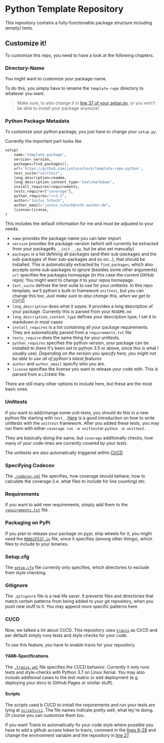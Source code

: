 # Python Template Repository

This repository contains a fully-functionable package structure including (empty) tests.

## Customize it!

To customize this repo, you need to have a look at the following chapters.

### Directory-Name
You might want to customize your package-name.

To do this, you simply have to rename the `template-repo` directory to whatever you want.
 > Make sure, to also change it in [line 37 of your setup.py](setup.py#L37), or you won't be able to install your package anymore!

### Python Package Metadata

To customize your python package, you just have to change your `setup.py`.

Currently the important part looks like 
```python
setup(
    name='template_package',
    version=_version,
    packages=find_packages(),
    url='https://github.com/justusschock/template-repo-python',
    test_suite="unittest",
    long_description=readme,
    long_description_content_type='text/markdown',
    install_requires=requirements,
    tests_require=["coverage"],
    python_requires=">=3.5",
    author="Justus Schock",
    author_email="justus.schock@rwth-aachen.de",
    license=license,
)
```
This includes the default information for me and must be adjusted to your needs:

* `name` provides the package-name you can later import
* `version` provides the package-version (which will currently be extracted from your package#s `__init__.py`, but be also set manually)
* `packages` is a list defining all packages (and their sub-packages and the sub-packages of their sub-packages and so on...), that should be installed. This is automatically extracted by `find_packages`, which also accepts some sub-packages to ignore (besides some other arguments).
`url` specifies the packages homepage (in this case the current GitHub repo); You might want to change it to your repos homepage.
* `test_suite` defines the test-suite to use for your unittests. In this repo template, we'll python's built-in framework `unittest`, but you can change this too; *Just make sure to also change this, when we get to CI/CD.*
* `long_description` does what it sayes: It provides a long description of your package. Currently this is parsed from your `README.md`
* `long_description_content_type` defines your description type; I set it to markdown in most cases
* `install_requires` is a list containing all your package requirements. They are automatically parsed from a `requirements.txt` file
* `tests_require` does the same thing for your unittests.
* `python_requires` specifies the python version, your package can be installed to (here it's been set to python 3.5 or above, since this is what I usually use). *Depending on the version you specify here, you might not be able to use all of python's latest features*
* `author` and `author_email` specify who you are.
* `license` specifies the license you want to release your code with. This is parsed from a `LICENSE` file.

There are still many other options to include here, but these are the most basic ones.

### Unittests
If you want to add/change some unit-tests, you should do this in a new python file starting with `test_`. [Here](https://docs.python.org/3/library/unittest.html) is a good introduction on how to write unittests with the `unittest` framework. After you added these tests, you may run them with either `coverage run -m unittest`or `python -m unittest`.

They are basically doing the same, but `coverage` additionally checks, how many of your code-lines are currently covered by your tests.

The unittests are also automatically triggered within [CI/CD](#cicd)

### Specifying Codecov
The [`.codecov.yml`](.codecov.yml) file specifies, how coverage should behave, how to calculate the coverage (i.e. what files to include for line counting) etc. 

### Requirements
If you want to add new requirements, simply add them to the [`requirements.txt`](requirements.txt) file.

### Packaging on PyPi
If you plan to release your package on pypi, ship wheels for it, you might need the [`MANSIFEST.in`](MANIFEST.in) file, since it specifies (among other things), which files to include to your binaries.

### Setup.cfg
The [`setup.cfg`](setup.cfg) file currently only specifies, which directories to exclude from style checking.

### Gitignore
The `.gitignore` file is a real life saver. It prevents files and directories that match certain patterns from being added to your git repository, when you push new stuff to it. You may append more specific patterns here.

### CI/CD
Now, we talked a lot about CI/CD. This repository uses [`travis`](https://travis-ci.com) as CI/CD and per default simply runs tests and style checks for your code.

To use this feature, you have to enable travis for your repository.

#### YAMl-Specifications
The [`.travis.yml`](.travis.yml) file specifies the CI/CD behavior. Currently it only runs tests and style-checks  with Python 3.7 on Linux Xenial. You may also include additional cases to the test matrix or add deployment (e.g. deploying your docs to GitHub Pages or similar stuff).

#### Scripts
The scripts used b CI/CD to install the requirements and run your tests are lying at [`scripts/ci`](scripts/ci).
The file names indicate pretty well, what tey're doing. Of course you can customize them too.

If you want Travis to automatically fix your code style where possible you have to add a github access token to travis, comment in the [lines 6-28](scripts/ci/run_style_checks.sh#L6-L28) and change the environment variable and the repository in [line 27](scripts/ci/run_style_checks.sh#L27).

